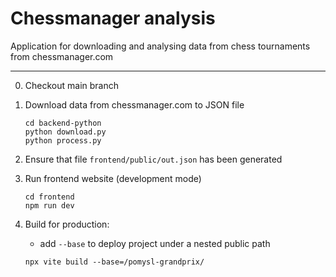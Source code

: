 # Chessmanager analysis

Application for downloading and analysing data from chess tournaments from chessmanager.com

---

0. Checkout main branch

1. Download data from chessmanager.com to JSON file

    ```
    cd backend-python
    python download.py
    python process.py
    ```

2. Ensure that file `frontend/public/out.json` has been generated

3. Run frontend website (development mode)
    ```
    cd frontend
    npm run dev
    ```

4. Build for production:
    - add `--base` to deploy project under a nested public path
    ```
    npx vite build --base=/pomysl-grandprix/
    ```
